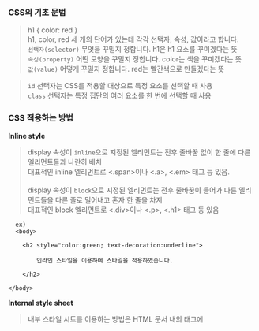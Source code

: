 ### CSS의 기초 문법

>h1 { color: red }  <br>
>h1, color, red 세 개의 단어가 있는데 각각 선택자, 속성, 값이라고 합니다.<br>
>```선택자(selector)``` 무엇을 꾸밀지 정합니다. h1은 h1 요소를 꾸미겠다는 뜻<br>
>```속성(property)``` 어떤 모양을 꾸밀지 정합니다. color는 색을 꾸미겠다는 뜻<br>
>```값(value)``` 어떻게 꾸밀지 정합니다. red는 빨간색으로 만들겠다는 뜻

>```id``` 선택자는 CSS를 적용할 대상으로 특정 요소를 선택할 때 사용<br>
>```class``` 선택자는 특정 집단의 여러 요소를 한 번에 선택할 때 사용
 
### CSS 적용하는 방법  
  <Strong>Inline style</strong>
>display 속성이 ```inline```으로 지정된 엘리먼트는 전후 줄바꿈 없이 한 줄에 다른 엘리먼트들과 나란히 배치 <br>
>대표적인 inline 엘리먼트로 <.span>이나 <.a>, <.em> 태그 등 있음.<br><br>
>display 속성이 ```block```으로 지정된 엘리먼트는 전후 줄바꿈이 들어가 다른 엘리먼트들을 다른 줄로 밀어내고 혼자 한 줄을 차지 <br>
>대표적인 block 엘리먼트로 <.div>이나 <.p>, <.h1> 태그 등 있음
```
  ex)
  <body>

    <h2 style="color:green; text-decoration:underline">

        인라인 스타일을 이용하여 스타일을 적용하였습니다.

    </h2>

</body>
```  
  
  <Strong>Internal style sheet</strong>
>내부 스타일 시트를 이용하는 방법은 HTML 문서 내의 <head>태그에 <style>태그를 사용하여 CSS 스타일을 적용
```
  ex)
  <head>

    <style>

        body { background-color: lightyellow; }

        h2 { color: red; text-decoration: underline; }

    </style>

</head>
```  
 <Strong>External style sheet</strong>
>외부 스타일 시트를 이용하는 방법은 웹 사이트 전체의 스타일을 하나의 파일에서 변경할 수 있도록 함<br>
>외부에 작성된 이러한 스타일 시트 파일은 .css 확장자를 사용하여 저장<br>
>스타일을 적용할 웹 페이지의 <head>태그에 <link>태그를 사용하여 외부 스타일 시트를 포함해야만 스타일이 적용
 ```
 ex)
<head>

    <link rel="stylesheet" href="/examples/media/expand_style.css">

</head>
 ```

### CSS 규칙의 우선순위
 
>1. 속성 값 뒤에 !important 를 붙인 속성<br>
>2. HTML에서 [style]을 직접 지정한 속성<br>
>3. #id 로 지정한 속성<br>
>4. .클래스, :추상클래스 로 지정한 속성<br>
>5. 태그이름 으로 지정한 속성<br>
>6. 상위 객체에 의해 상속된 속성<br>
 
### 박스 모델
 
 ```
1. 내용(content) : 텍스트나 이미지가 들어있는 박스의 실질적인 내용 부분입니다.

2. 패딩(padding) : 내용과 테두리 사이의 간격입니다. 패딩은 눈에 보이지 않습니다.

3. 테두리(border) : 내용와 패딩 주변을 감싸는 테두리입니다.

4. 마진(margin) : 테두리와 이웃하는 요소 사이의 간격입니다. 마진은 눈에 보이지 않습니다.
 ```
 
### 레이아웃 요소 
```position```<br>
><relative>  
>요소를 원래 위치를 기준으로 상대적(relative)으로 배치<br>
>요소의 위치 지정은 top, bottom, left, right 속성을 이용<br>
>요소가 원래 위치에 있을 때의 상하좌우로 부터 얼마나 떨어지게 할지를 지정<br>
 
```display```
>display: block;<br>
>일반적으로 설정하지 않아도 div가 갖게되는 기본값<br>
>쉽게 말하자면, 가로 한 줄을 다 차지하게 됩니다.<br>
>display: inline;<br>
>컨텐츠를 딱 감쌀정도의 크기<br>
>block태그와 다르게 줄바꿈이 되지 않고, 반드시 컨텐츠를 감싸게 되고, 크기를 변화시킬 수 없습니다.<br>
 
>display: inline; 은 텍스트처럼<br>
>display: block; 은 쌓이는 상자처럼<br>
 
CSS Flexbox와 Grid

### 중앙정렬
>div = margin:0 auto;<br>
>img, text = "text-align:center"

### 새창에서 a태그 열기
>target="_blank"<br>

### 칸 여백 정리
> padding-right<br>

### 이미지 조절
>positon: absoulte;는 position: relative 속성을 가지는 가장 가까운 요소를 기준으로 절대적인 위치를 가지도록 함.<br>
>width: 100%;는 삽입된 이미지의 가로세로비를 유지한 채, 가로폭을 기준으로 세로 길이가 잘리도록 함. 이때, 가로 길이는 < div class='container' >에 설정한 width.<br>
>height: 100%;는 삽입된 이미지의 가로세로비를 유지한 채, 세로폭을 기준으로 가로 길이가 잘리도록 함. 이때, 세로 길이는 < div class='container' >에 설정한 height.<br>
>width: 100%;와 height: 100%; 를 모두 입력하면 삽입된 이미지의 가로세로비가 망가지더라도 < div class='container' >에 설정한 width와 height 길이만큼 늘어남.<br>
>top: 50%;, left: 50%;, transform: translate(-50%, -50%);는 < img >태그를 < div class='container' > 안에서 가운데 정렬시킴.<br>

### checklist
---
CSS를 HTML에 적용하는 세 가지 방법은 무엇일까요?
세 가지 방법 각각의 장단점은 무엇일까요?
CSS 규칙의 우선순위는 어떻게 결정될까요?
CSS의 박스모델은 무엇일까요? 박스가 화면에서 차지하는 크기는 어떻게 결정될까요?
float 속성은 왜 좋지 않을까요?
Flexbox(Flexible box)와 CSS Grid의 차이와 장단점은 무엇일까요?
CSS의 비슷한 요소들을 어떤 식으로 정리할 수 있을까요?
